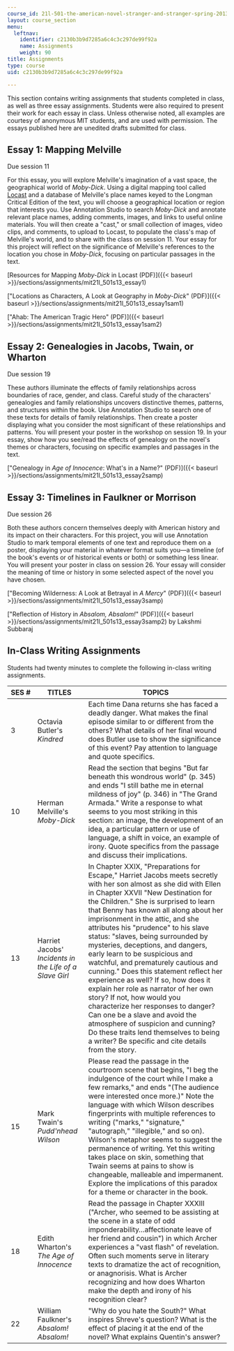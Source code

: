 ```yaml
---
course_id: 21l-501-the-american-novel-stranger-and-stranger-spring-2013
layout: course_section
menu:
  leftnav:
    identifier: c2130b3b9d7285a6c4c3c297de99f92a
    name: Assignments
    weight: 90
title: Assignments
type: course
uid: c2130b3b9d7285a6c4c3c297de99f92a

---
```


This section contains writing assignments that students completed in class, as well as three essay assignments. Students were also required to present their work for each essay in class. Unless otherwise noted, all examples are courtesy of anonymous MIT students, and are used with permission. The essays published here are unedited drafts submitted for class.

Essay 1: Mapping Melville
-------------------------

Due session 11

For this essay, you will explore Melville's imagination of a vast space, the geographical world of _Moby-Dick_. Using a digital mapping tool called [Locast](http://mobile.mit.edu/projects/open-locast-framework/) and a database of Melville's place names keyed to the Longman Critical Edition of the text, you will choose a geographical location or region that interests you. Use Annotation Studio to search _Moby-Dick_ and annotate relevant place names, adding comments, images, and links to useful online materials. You will then create a "cast," or small collection of images, video clips, and comments, to upload to Locast, to populate the class's map of Melville's world, and to share with the class on session 11. Your essay for this project will reflect on the significance of Melville's references to the location you chose in _Moby-Dick_, focusing on particular passages in the text.

[Resources for Mapping _Moby-Dick_ in Locast (PDF)]({{< baseurl >}}/sections/assignments/mit21l_501s13_essay1)

["Locations as Characters, A Look at Geography in _Moby-Dick_" (PDF)]({{< baseurl >}}/sections/assignments/mit21l_501s13_essay1sam1)

["Ahab: The American Tragic Hero" (PDF)]({{< baseurl >}}/sections/assignments/mit21l_501s13_essay1sam2)

Essay 2: Genealogies in Jacobs, Twain, or Wharton
-------------------------------------------------

Due session 19

These authors illuminate the effects of family relationships across boundaries of race, gender, and class. Careful study of the characters' genealogies and family relationships uncovers distinctive themes, patterns, and structures within the book. Use Annotation Studio to search one of these texts for details of family relationships. Then create a poster displaying what you consider the most significant of these relationships and patterns. You will present your poster in the workshop on session 19. In your essay, show how you see/read the effects of genealogy on the novel's themes or characters, focusing on specific examples and passages in the text.

["Genealogy in _Age of Innocence_: What's in a Name?" (PDF)]({{< baseurl >}}/sections/assignments/mit21l_501s13_essay2samp)

Essay 3: Timelines in Faulkner or Morrison
------------------------------------------

Due session 26

Both these authors concern themselves deeply with American history and its impact on their characters. For this project, you will use Annotation Studio to mark temporal elements of one text and reproduce them on a poster, displaying your material in whatever format suits you—a timeline (of the book's events or of historical events or both) or something less linear. You will present your poster in class on session 26. Your essay will consider the meaning of time or history in some selected aspect of the novel you have chosen.

["Becoming Wilderness: A Look at Betrayal in _A Mercy_" (PDF)]({{< baseurl >}}/sections/assignments/mit21l_501s13_essay3samp)

["Reflection of History in _Absalom, Absalom!_" (PDF)]({{< baseurl >}}/sections/assignments/mit21l_501s13_essay3samp2) by Lakshmi Subbaraj

In-Class Writing Assignments
----------------------------

Students had twenty minutes to complete the following in-class writing assignments.

| SES # | TITLES | TOPICS |
| --- | --- | --- |
| 3 | Octavia Butler's _Kindred_ | Each time Dana returns she has faced a deadly danger. What makes the final episode similar to or different from the others? What details of her final wound does Butler use to show the significance of this event? Pay attention to language and quote specifics. |
| 10 | Herman Melville's _Moby-Dick_ | Read the section that begins "But far beneath this wondrous world" (p. 345) and ends "I still bathe me in eternal mildness of joy" (p. 346) in "The Grand Armada." Write a response to what seems to you most striking in this section: an image, the development of an idea, a particular pattern or use of language, a shift in voice, an example of irony. Quote specifics from the passage and discuss their implications. |
| 13 | Harriet Jacobs' _Incidents in the Life of a Slave Girl_ | In Chapter XXIX, "Preparations for Escape," Harriet Jacobs meets secretly with her son almost as she did with Ellen in Chapter XXVII "New Destination for the Children." She is surprised to learn that Benny has known all along about her imprisonment in the attic, and she attributes his "prudence" to his slave status: "slaves, being surrounded by mysteries, deceptions, and dangers, early learn to be suspicious and watchful, and prematurely cautious and cunning." Does this statement reflect her experience as well? If so, how does it explain her role as narrator of her own story? If not, how would you characterize her responses to danger? Can one be a slave and avoid the atmosphere of suspicion and cunning? Do these traits lend themselves to being a writer? Be specific and cite details from the story. |
| 15 | Mark Twain's _Pudd'nhead Wilson_ | Please read the passage in the courtroom scene that begins, "I beg the indulgence of the court while I make a few remarks," and ends "(The audience were interested once more.)" Note the language with which Wilson describes fingerprints with multiple references to writing ("marks," "signature," "autograph," "illegible," and so on). Wilson's metaphor seems to suggest the permanence of writing. Yet this writing takes place on skin, something that Twain seems at pains to show is changeable, malleable and impermanent. Explore the implications of this paradox for a theme or character in the book. |
| 18 | Edith Wharton's _The Age of Innocence_ | Read the passage in Chapter XXXIII ("Archer, who seemed to be assisting at the scene in a state of odd imponderability…affectionate leave of her friend and cousin") in which Archer experiences a "vast flash" of revelation. Often such moments serve in literary texts to dramatize the act of recognition, or anagnorisis. What is Archer recognizing and how does Wharton make the depth and irony of his recognition clear? |
| 22 | William Faulkner's _Absalom! Absalom!_ | "Why do you hate the South?" What inspires Shreve's question? What is the effect of placing it at the end of the novel? What explains Quentin's answer?